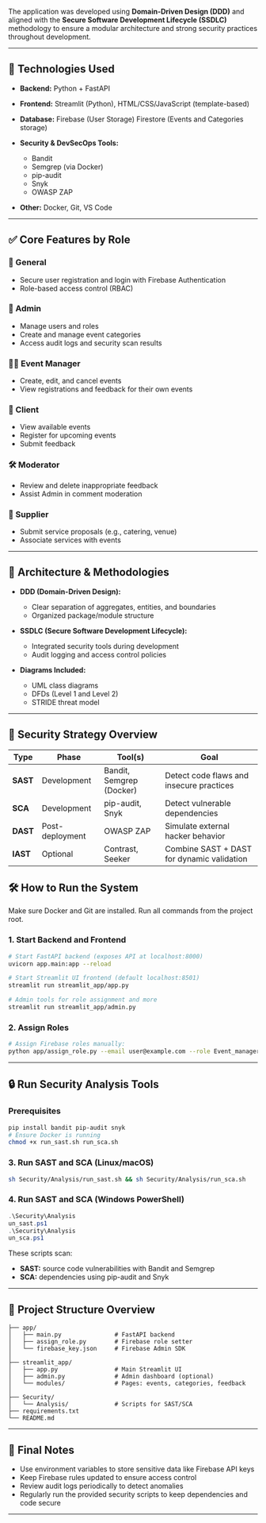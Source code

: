 The application was developed using **Domain-Driven Design (DDD)** and aligned with the **Secure Software Development Lifecycle (SSDLC)** methodology to ensure a modular architecture and strong security practices throughout development.

---

## 🚀 Technologies Used

* **Backend:** Python + FastAPI
* **Frontend:** Streamlit (Python), HTML/CSS/JavaScript (template-based)
* **Database:** Firebase (User Storage) Firestore (Events and Categories storage)
* **Security & DevSecOps Tools:**

  * Bandit
  * Semgrep (via Docker)
  * pip-audit
  * Snyk
  * OWASP ZAP
* **Other:** Docker, Git, VS Code

---

## ✅ Core Features by Role

### 🔐 General

* Secure user registration and login with Firebase Authentication
* Role-based access control (RBAC)

### 👤 Admin

* Manage users and roles
* Create and manage event categories
* Access audit logs and security scan results

### 🧑‍💼 Event Manager

* Create, edit, and cancel events
* View registrations and feedback for their own events

### 👥 Client

* View available events
* Register for upcoming events
* Submit feedback

### 🛠️ Moderator

* Review and delete inappropriate feedback
* Assist Admin in comment moderation

### 🏢 Supplier

* Submit service proposals (e.g., catering, venue)
* Associate services with events

---

## 🧱 Architecture & Methodologies

* **DDD (Domain-Driven Design):**

  * Clear separation of aggregates, entities, and boundaries
  * Organized package/module structure

* **SSDLC (Secure Software Development Lifecycle):**

  * Integrated security tools during development
  * Audit logging and access control policies

* **Diagrams Included:**

  * UML class diagrams
  * DFDs (Level 1 and Level 2)
  * STRIDE threat model

---

## 🔐 Security Strategy Overview

| Type     | Phase           | Tool(s)                  | Goal                                       |
| -------- | --------------- | ------------------------ | ------------------------------------------ |
| **SAST** | Development     | Bandit, Semgrep (Docker) | Detect code flaws and insecure practices   |
| **SCA**  | Development     | pip-audit, Snyk          | Detect vulnerable dependencies             |
| **DAST** | Post-deployment | OWASP ZAP                | Simulate external hacker behavior          |
| **IAST** | Optional        | Contrast, Seeker         | Combine SAST + DAST for dynamic validation |

## 🛠️ How to Run the System

Make sure Docker and Git are installed. Run all commands from the project root.

### 1. Start Backend and Frontend

```bash
# Start FastAPI backend (exposes API at localhost:8000)
uvicorn app.main:app --reload

# Start Streamlit UI frontend (default localhost:8501)
streamlit run streamlit_app/app.py

# Admin tools for role assignment and more
streamlit run streamlit_app/admin.py
```

### 2. Assign Roles

```bash
# Assign Firebase roles manually:
python app/assign_role.py --email user@example.com --role Event_manager
```

---

## 🔒 Run Security Analysis Tools

### Prerequisites

```bash
pip install bandit pip-audit snyk
# Ensure Docker is running
chmod +x run_sast.sh run_sca.sh
```

### 3. Run SAST and SCA (Linux/macOS)

```bash
sh Security/Analysis/run_sast.sh && sh Security/Analysis/run_sca.sh
```

### 4. Run SAST and SCA (Windows PowerShell)

```powershell
.\Security\Analysis
un_sast.ps1
.\Security\Analysis
un_sca.ps1
```

These scripts scan:

* **SAST:** source code vulnerabilities with Bandit and Semgrep
* **SCA:** dependencies using pip-audit and Snyk

---

## 📁 Project Structure Overview

```
├── app/
│   ├── main.py               # FastAPI backend
│   ├── assign_role.py        # Firebase role setter
│   └── firebase_key.json     # Firebase Admin SDK
│
├── streamlit_app/
│   ├── app.py                # Main Streamlit UI
│   ├── admin.py              # Admin dashboard (optional)
│   └── modules/              # Pages: events, categories, feedback
│
├── Security/
│   └── Analysis/             # Scripts for SAST/SCA
├── requirements.txt
└── README.md
```

---

## 📌 Final Notes

* Use environment variables to store sensitive data like Firebase API keys
* Keep Firebase rules updated to ensure access control
* Review audit logs periodically to detect anomalies
* Regularly run the provided security scripts to keep dependencies and code secure

---

